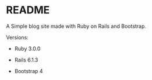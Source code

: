 # README

A Simple blog site made with Ruby on Rails and Bootstrap.

Versions:

* Ruby 3.0.0

* Rails 6.1.3

* Bootstrap 4
